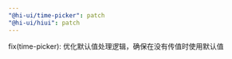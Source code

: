 ```yaml
---
"@hi-ui/time-picker": patch
"@hi-ui/hiui": patch
---
```


fix(time-picker): 优化默认值处理逻辑，确保在没有传值时使用默认值
